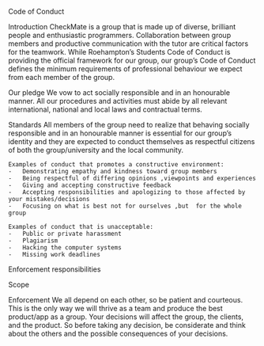 Code of Conduct

Introduction
	CheckMate is a group that is made up of diverse, brilliant people and enthusiastic 
	programmers. Collaboration between group members and productive communication with the 
	tutor are critical factors for the teamwork. While Roehampton’s Students Code of Conduct 
	is providing the official framework for our group, our group’s Code of Conduct defines 
	the minimum requirements of professional behaviour we expect from each member of the group.

Our pledge
	We vow to act socially responsible and in an honourable manner. 
	All our procedures and activities must abide by all relevant international, national 
	and local laws and contractual terms.

Standards
 	All members of the group need to realize that behaving socially responsible and in
	an honourable manner is essential for our group’s identity and they are expected to conduct 
	themselves as respectful citizens of both the group/university and the local community.
	
	Examples of conduct that promotes a constructive environment:
	-	Demonstrating empathy and kindness toward group members
	-	Being respectful of differing opinions ,viewpoints and experiences
	-	Giving and accepting constructive feedback 
	-	Accepting responsibilities and apologizing to those affected by your mistakes/decisions
	-	Focusing on what is best not for ourselves ,but  for the whole group
	
	Examples of conduct that is unacceptable:
	-	Public or private harassment
	-	Plagiarism
	-	Hacking the computer systems
	-	Missing work deadlines
	
Enforcement responsibilities

Scope

Enforcement
	We all depend on each other, so be patient and courteous. This is the only way we will 
	thrive as a team and produce the best product/app as a group. Your decisions will affect the 
	group, the clients, and the product. So before taking any decision, be considerate and think 
	about the others and the possible consequences of your decisions.
